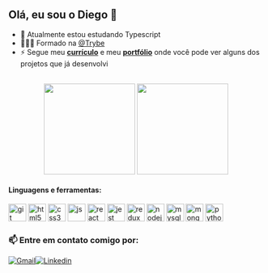 ## Olá, eu sou o Diego 👋

- 🔭 Atualmente estou estudando Typescript
- 👨🏼‍🎓 Formado na [@Trybe](https://www.betrybe.com/)
- ⚡ Segue meu **[currículo](https://gitconnected.com/diego-rib/resume)** e meu **[portfólio](https://diego-rib.github.io)** onde você pode ver alguns dos projetos que já desenvolvi

<br />

<div align="center">
  <img height="180em" src="https://github-readme-stats.vercel.app/api?username=diego-rib&show_icons=true&theme=react&include_all_commits=true&count_private=true"/>
  <img height="180em" src="https://github-readme-stats.vercel.app/api/top-langs/?username=diego-rib&layout=compact&langs_count=7&theme=react"/>
</div>

#### Linguagens e ferramentas:
<div>
  <img height="35px" width="35px" src="https://cdn.jsdelivr.net/gh/devicons/devicon/icons/git/git-plain.svg" alt="git" />
  <img height="35px" width="35px" src="https://cdn.jsdelivr.net/gh/devicons/devicon/icons/html5/html5-original.svg" alt="html5" />
  <img height="35px" width="35px" src="https://cdn.jsdelivr.net/gh/devicons/devicon/icons/css3/css3-original.svg" alt="css3" />
  <img height="35px" width="35px" src="https://cdn.jsdelivr.net/gh/devicons/devicon/icons/javascript/javascript-original.svg" alt="js" />
  <img height="35px" width="35px" src="https://cdn.jsdelivr.net/gh/devicons/devicon/icons/react/react-original.svg" alt="react" />
  <img height="35px" width="35px" src="https://cdn.jsdelivr.net/gh/devicons/devicon/icons/jest/jest-plain.svg" alt="jest" />
  <img height="35px" width="35px" src="https://cdn.jsdelivr.net/gh/devicons/devicon/icons/redux/redux-original.svg" alt="redux" />
  <img height="35px" width="35px" src="https://cdn.jsdelivr.net/gh/devicons/devicon/icons/nodejs/nodejs-original.svg" alt="nodejs" />
  <img height="35px" width="35px" src="https://cdn.jsdelivr.net/gh/devicons/devicon/icons/mysql/mysql-original.svg" alt="mysql" />
  <img height="35px" width="35px" src="https://cdn.jsdelivr.net/gh/devicons/devicon/icons/mongodb/mongodb-original.svg" alt="mongodb" />
  <img height="35px" width="35px" src="https://cdn.jsdelivr.net/gh/devicons/devicon/icons/python/python-original.svg" alt="python" />
</div>

### 📫 Entre em contato comigo por:
<div style="display: flex; align-items: center">
  <a href="mailto:dihrm2001@gmail.com" target="__blank"><img src="https://img.shields.io/badge/Gmail-D14836?style=for-the-badge&logo=gmail&logoColor=white" alt="Gmail"/></a>
  <a href="https://www.linkedin.com/in/diego-rib/" target="__blank"><img src="https://img.shields.io/badge/LinkedIn-0077B5?style=for-the-badge&logo=linkedin&logoColor=white" alt="Linkedin"/></a>
</div>
